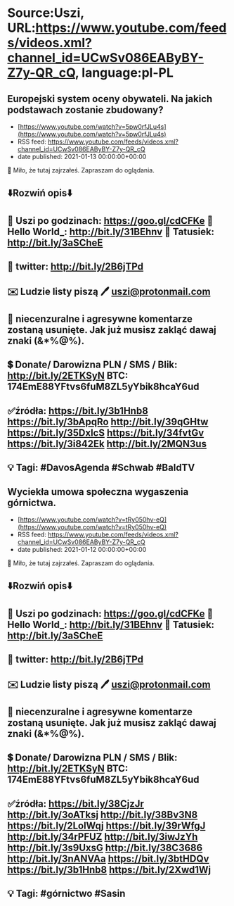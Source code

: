 # Source:Uszi, URL:https://www.youtube.com/feeds/videos.xml?channel_id=UCwSv086EAByBY-Z7y-QR_cQ, language:pl-PL

## Europejski system oceny obywateli. Na jakich podstawach zostanie zbudowany?
 - [https://www.youtube.com/watch?v=5pw0rfJLu4s](https://www.youtube.com/watch?v=5pw0rfJLu4s)
 - RSS feed: https://www.youtube.com/feeds/videos.xml?channel_id=UCwSv086EAByBY-Z7y-QR_cQ
 - date published: 2021-01-13 00:00:00+00:00

🤪 Miło, że tutaj zajrzałeś.  Zapraszam do oglądania.

⬇️Rozwiń opis⬇️
------------------------------------------------------------
👀 Uszi po godzinach: https://goo.gl/cdCFKe
👀 Hello World_: http://bit.ly/31BEhnv
👀 Tatusiek: http://bit.ly/3aSCheE
------------------------------------------------------------
👀 twitter: http://bit.ly/2B6jTPd
------------------------------------------------------------
✉️ Ludzie listy piszą 
🖊️ uszi@protonmail.com
------------------------------------------------------------
👺 niecenzuralne i agresywne komentarze zostaną usunięte.  Jak już musisz zakląć dawaj znaki (&*%@%).
------------------------------------------------------------
💲 Donate/ Darowizna
PLN / SMS / Blik: http://bit.ly/2ETKSyN
BTC: 174EmE88YFtvs6fuM8ZL5yYbik8hcaY6ud
---------------------------------------------------------------
✅źródła:
https://bit.ly/3b1Hnb8
https://bit.ly/3bApqRo
http://bit.ly/39qGHtw
https://bit.ly/35DxlcS
https://bit.ly/34fvtGv
https://bit.ly/3i842Ek
http://bit.ly/2MQN3us
---------------------------------------------------------------
💡 Tagi: #DavosAgenda #Schwab #BaldTV
--------------------------------------------------------------

## Wyciekła umowa społeczna wygaszenia górnictwa.
 - [https://www.youtube.com/watch?v=tRy050hv-eQ](https://www.youtube.com/watch?v=tRy050hv-eQ)
 - RSS feed: https://www.youtube.com/feeds/videos.xml?channel_id=UCwSv086EAByBY-Z7y-QR_cQ
 - date published: 2021-01-12 00:00:00+00:00

🤪 Miło, że tutaj zajrzałeś.  Zapraszam do oglądania.

⬇️Rozwiń opis⬇️
------------------------------------------------------------
👀 Uszi po godzinach: https://goo.gl/cdCFKe
👀 Hello World_: http://bit.ly/31BEhnv
👀 Tatusiek: http://bit.ly/3aSCheE
------------------------------------------------------------
👀 twitter: http://bit.ly/2B6jTPd
------------------------------------------------------------
✉️ Ludzie listy piszą 
🖊️ uszi@protonmail.com
------------------------------------------------------------
👺 niecenzuralne i agresywne komentarze zostaną usunięte.  Jak już musisz zakląć dawaj znaki (&*%@%).
------------------------------------------------------------
💲 Donate/ Darowizna
PLN / SMS / Blik: http://bit.ly/2ETKSyN
BTC: 174EmE88YFtvs6fuM8ZL5yYbik8hcaY6ud
---------------------------------------------------------------
✅źródła:
https://bit.ly/38CjzJr
http://bit.ly/3oATksj
http://bit.ly/38Bv3N8
https://bit.ly/2LolWqj
https://bit.ly/39rWfgJ
http://bit.ly/34rPFUZ
http://bit.ly/3iwJzYh
http://bit.ly/3s9UxsG
http://bit.ly/38C3686
http://bit.ly/3nANVAa
https://bit.ly/3btHDQv
https://bit.ly/3b1Hnb8
https://bit.ly/2Xwd1Wj
---------------------------------------------------------------
💡 Tagi: #górnictwo #Sasin
--------------------------------------------------------------

